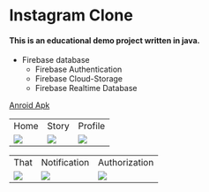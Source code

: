 # Instagram Clone
#### This is an educational demo project written in java.
+ Firebase database
  + Firebase Authentication
  + Firebase Cloud-Storage 
  + Firebase Realtime Database 

[Anroid Apk](https://drive.google.com/drive/folders/1qPMTLBxAKNnKaUIHi1MEyMmBQnwqXXG3?usp=sharing)
 
 
<table>
  <tr>
     <td>Home</td>
     <td>Story</td>
     <td>Profile</td>
  </tr>
  <tr>
    <td valign="top"><img src="https://user-images.githubusercontent.com/105007162/199428169-5beca6ff-5dc3-4018-b41e-cd470c38c676.jpg"></td>
    <td valign="top"><img src="https://user-images.githubusercontent.com/105007162/199452732-9658bcc3-2aa4-45b2-847f-f2646fc718c2.jpg"></td>
    <td valign="top"><img src="https://user-images.githubusercontent.com/105007162/199452402-988d5ce5-b9f3-469c-bb0b-c0f1cb7ee8af.jpg"></td>
  </tr>
 </table>

 <table>
     <td>That</td>
     <td>Notification</td>
     <td>Authorization</td>
  </tr>
  <tr>
    <td valign="top"><img src="https://user-images.githubusercontent.com/105007162/199454292-add2dcec-a563-4244-9fe5-9ea65711caf6.jpg"></td>
    <td valign="top"><img src="https://user-images.githubusercontent.com/105007162/199454730-6236fb28-761c-40aa-99c8-ca1af5a1537f.jpg"></td>
    <td valign="top"><img src="https://user-images.githubusercontent.com/105007162/199461893-86feee53-13c2-4622-8b0c-7460a0ca324e.jpg"></td>
  </tr>
 </table>



 
